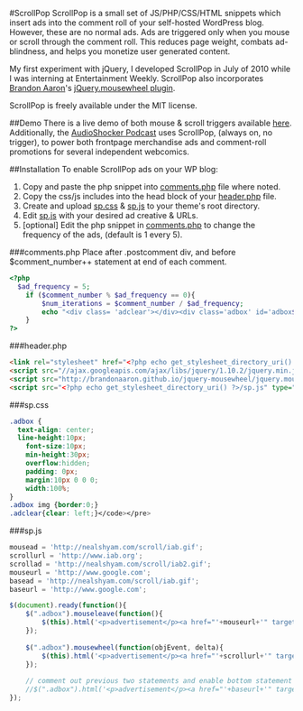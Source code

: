 #ScrollPop
ScrollPop is a small set of JS/PHP/CSS/HTML snippets which insert ads into the comment roll of your self-hosted WordPress blog. However, these are no normal ads. Ads are triggered only when you mouse or scroll through the comment roll. This reduces page weight, combats ad-blindness, and helps you monetize user generated content.

My first experiment with jQuery, I developed ScrollPop in July of 2010 while I was interning at Entertainment Weekly. ScrollPop also incorporates [Brandon Aaron](http://brandonaaron.net/)'s [jQuery.mousewheel plugin](https://github.com/brandonaaron/jquery-mousewheel).

ScrollPop is freely available under the MIT license.

##Demo 
There is a live demo of both mouse & scroll triggers available [here](http://stoutandporter.com). Additionally, the [AudioShocker Podcast](http://www.audioshocker.com) uses ScrollPop, (always on, no trigger), to power both frontpage merchandise ads and comment-roll promotions for several independent webcomics.

##Installation
To enable ScrollPop ads on your WP blog:
 
1. Copy and paste the php snippet into [comments.php](#commentsphp) file where noted.
2. Copy the css/js includes into the head block of your [header.php](#headerphp) file. 
3. Create and upload [sp.css](#spcss) & [sp.js](#spjss) to your theme's root directory.
4. Edit [sp.js](#spcss) with your desired ad creative & URLs.
5. [optional] Edit the php snippet in [comments.php](#commentsphp) to change the frequency of the ads, (default is 1 every 5).

###comments.php
Place after .postcomment div, and before $comment_number++ statement at end of each comment.

```php
<?php
  $ad_frequency = 5;
	if ($comment_number % $ad_frequency == 0){
		$num_iterations = $comment_number / $ad_frequency;
		echo "<div class= 'adclear'></div><div class='adbox' id='adbox$num_iterations'><p>advertisement</p></div>";
	}
?>
```

###header.php

```HTML
<link rel="stylesheet" href="<?php echo get_stylesheet_directory_uri() ?>/sp.css" type="text/css" media="screen" />
<script src="//ajax.googleapis.com/ajax/libs/jquery/1.10.2/jquery.min.js"></script>
<script src="http://brandonaaron.github.io/jquery-mousewheel/jquery.mousewheel.js" type="text/javascript"></script>
<script src="<?php echo get_stylesheet_directory_uri() ?>/sp.js" type="text/javascript"></script>'
```

###sp.css

```css
.adbox {
  text-align: center;
  line-height:10px;
	font-size:10px;
	min-height:30px;
	overflow:hidden;
	padding: 0px;
	margin:10px 0 0 0;
	width:100%;
}
.adbox img {border:0;}
.adclear{clear: left;}</code></pre>
```

###sp.js

```js
mousead = 'http://nealshyam.com/scroll/iab.gif';
scrollurl = 'http://www.iab.org';
scrollad = 'http://nealshyam.com/scroll/iab2.gif';
mouseurl = 'http://www.google.com';
basead = 'http://nealshyam.com/scroll/iab.gif';
baseurl = 'http://www.google.com';

$(document).ready(function(){
	$(".adbox").mouseleave(function(){
		$(this).html('<p>advertisement</p><a href="'+mouseurl+'" target="_blank"><img src="'+mousead+'"></a>');		
	});
	
	$(".adbox").mousewheel(function(objEvent, delta){			  
		$(this).html('<p>advertisement</p><a href="'+scrollurl+'" target="_blank"><img src="'+scrollad+'"></a>');		
	});
	
	// comment out previous two statements and enable bottom statement to make ads 'always on'
	//$(".adbox").html('<p>advertisement</p><a href="'+baseurl+'" target="_blank"><img src="'+basead+'"></a>');		
});
```
